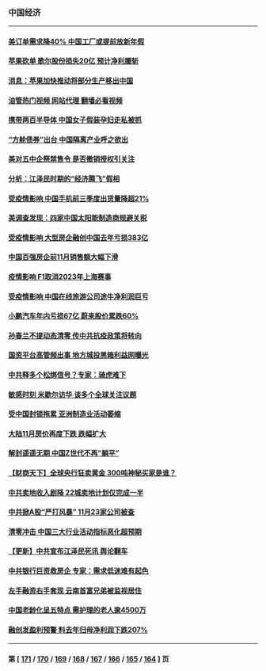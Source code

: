 ### 中国经济
---
#### [美订单需求降40% 中国工厂或提前放新年假](../../pages/ncid283/n13878498.md?12050445) 
#### [苹果砍单 歌尔股份损失20亿 预计净利腰斩](../../pages/ncid283/n13878113.md?12050445) 
#### [消息：苹果加快推动将部分生产移出中国](../../pages/ncid283/n13878030.md?12050445) 
#### [油管热门视频 网站代理 翻墙必看视频](http://138.2.39.72:81/youtube.html?epic-marker?12050445)
#### [携带两百半导体 中国女子假装孕妇走私被抓](../../pages/ncid283/n13877878.md?12050445) 
#### [“方舱债券”出台 中国隔离产业呼之欲出](../../pages/ncid283/n13876933.md?12050445) 
#### [美对五中企祭禁售令 是否撤销授权引关注](../../pages/ncid283/n13877620.md?12050445) 
#### [分析：江泽民时期的“经济腾飞”假相](../../pages/ncid283/n13877564.md?12050445) 
#### [受疫情影响 中国手机前三季度出货量降超21%](../../pages/ncid283/n13877650.md?12050445) 
#### [美调查发现：四家中国太阳能制造商规避关税](../../pages/ncid283/n13877642.md?12050445) 
#### [受疫情影响 大型房企融创中国去年亏损383亿](../../pages/ncid283/n13877621.md?12050445) 
#### [中国百强房企前11月销售额大幅下滑](../../pages/ncid283/n13877619.md?12050445) 
#### [疫情影响 F1取消2023年上海赛事](../../pages/ncid283/n13877549.md?12050445) 
#### [受疫情影响 中国在线旅游公司途牛净利润巨亏](../../pages/ncid283/n13876978.md?12050445) 
#### [小鹏汽车年内亏损67亿 蔚来股价累跌60%](../../pages/ncid283/n13876944.md?12050445) 
#### [孙春兰不提动态清零 传中共抗疫政策将转向](../../pages/ncid283/n13876861.md?12050445) 
#### [国资平台高管频出事 地方城投黑箱利益网曝光](../../pages/ncid283/n13876893.md?12050445) 
#### [中共释多个松绑信号？专家：骑虎难下](../../pages/ncid283/n13876891.md?12050445) 
#### [敏感时刻 米歇尔访华 谈多个全球关注议题](../../pages/ncid283/n13876726.md?12050445) 
#### [受中国封锁拖累 亚洲制造业活动萎缩](../../pages/ncid283/n13876626.md?12050445) 
#### [大陆11月房价再度下跌 跌幅扩大](../../pages/ncid283/n13876559.md?12050445) 
#### [解封遥遥无期 中国Z世代不再“躺平”](../../pages/ncid283/n13876294.md?12050445) 
#### [【财商天下】全球央行狂卖黄金 300吨神秘买家是谁？](../../pages/ncid283/n13876296.md?12050445) 
#### [中共卖地收入剧降 22城卖地计划仅完成一半](../../pages/ncid283/n13876229.md?12050445) 
#### [中共掀A股“严打风暴” 11月23家公司被查](../../pages/ncid283/n13876203.md?12050445) 
#### [清零冲击 中国三大行业活动指标恶化超预期](../../pages/ncid283/n13876195.md?12050445) 
#### [【更新】中共宣布江泽民死讯 舆论翻车](../../pages/ncid283/n13876029.md?12050445) 
#### [中共银行巨资救房企 专家：需求低迷难有起色](../../pages/ncid283/n13875280.md?12050445) 
#### [左手融资右手套现 云南首富兄弟被监视居住](../../pages/ncid283/n13875263.md?12050445) 
#### [中国老龄化呈五特点 需护理的老人逾4500万](../../pages/ncid283/n13875255.md?12050445) 
#### [融创发盈利预警 料去年归母净利润下跌207%](../../pages/ncid283/n13875705.md?12050445) 

---
#### 第 [ [171](./171.md?12050445) / [170](./170.md?12050445) / [169](./169.md?12050445) / [168](./168.md?12050445) / [167](./167.md?12050445) / [166](./166.md?12050445) / [165](./165.md?12050445) / [164](./164.md?12050445) ] 页
